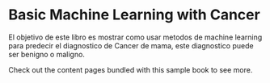 # Basic Machine Learning with Cancer

El objetivo de este libro es mostrar como usar metodos de machine learning para predecir el diagnostico de Cancer de mama, este diagnostico puede ser benigno o maligno.


Check out the content pages bundled with this sample book to see more.

```{tableofcontents}
```
